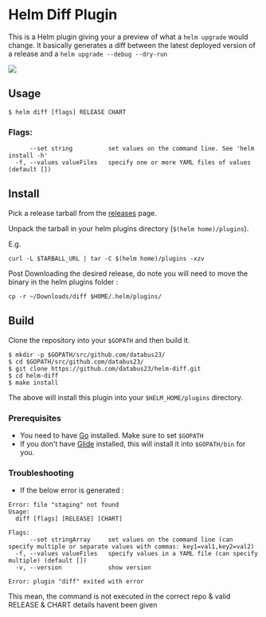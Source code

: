 # Helm Diff Plugin

This is a Helm plugin giving your a preview of what a `helm upgrade` would change.
It basically generates a diff between the latest deployed version of a release
and a `helm upgrade --debug --dry-run`

<a href="https://asciinema.org/a/105326" target="_blank"><img src="https://asciinema.org/a/105326.png" /></a>

## Usage

```
$ helm diff [flags] RELEASE CHART
```

### Flags:

```
      --set string          set values on the command line. See 'helm install -h'
  -f, --values valueFiles   specify one or more YAML files of values (default [])
```


## Install
Pick a release tarball from the [releases](https://github.com/databus23/helm-diff/releases) page.

Unpack the tarball in your helm plugins directory (`$(helm home)/plugins`).

E.g.
```
curl -L $TARBALL_URL | tar -C $(helm home)/plugins -xzv
```

Post Downloading the desired release, do note you will need to move the binary in the helm plugins folder :

```
cp -r ~/Downloads/diff $HOME/.helm/plugins/
```



## Build

Clone the repository into your `$GOPATH` and then build it.

```
$ mkdir -p $GOPATH/src/github.com/databus23/
$ cd $GOPATH/src/github.com/databus23/
$ git clone https://github.com/databus23/helm-diff.git
$ cd helm-diff
$ make install
```

The above will install this plugin into your `$HELM_HOME/plugins` directory.

### Prerequisites

- You need to have [Go](http://golang.org) installed. Make sure to set `$GOPATH`
- If you don't have [Glide](http://glide.sh) installed, this will install it into
  `$GOPATH/bin` for you.

### Troubleshooting

- If the below error is generated :

```
Error: file "staging" not found
Usage:
  diff [flags] [RELEASE] [CHART]

Flags:
      --set stringArray     set values on the command line (can specify multiple or separate values with commas: key1=val1,key2=val2)
  -f, --values valueFiles   specify values in a YAML file (can specify multiple) (default [])
  -v, --version             show version

Error: plugin "diff" exited with error
```
This mean, the command is not executed in the correct repo & valid RELEASE & CHART details havent been given
